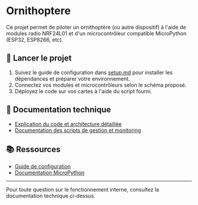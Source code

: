 # Ornithoptere

Ce projet permet de piloter un ornithoptère (ou autre dispositif) à l'aide de modules radio NRF24L01 et d'un microcontrôleur compatible MicroPython (ESP32, ESP8266, etc).

## 🚀 Lancer le projet

1. Suivez le guide de configuration dans [setup.md](./docs/setup.md) pour installer les dépendances et préparer votre environnement.
2. Connectez vos modules et microcontrôleurs selon le schéma proposé.
3. Déployez le code sur vos cartes à l'aide du script fourni.

## 📄 Documentation technique

- [Explication du code et architecture détaillée](./docs/code_explanation.md)
- [Documentation des scripts de gestion et monitoring](./docs/scripts.md)

## 📚 Ressources

- [Guide de configuration](./docs/setup.md)
- [Documentation MicroPython](https://docs.micropython.org/en/latest/reference/repl.html)

---

Pour toute question sur le fonctionnement interne, consultez la documentation technique ci-dessus.